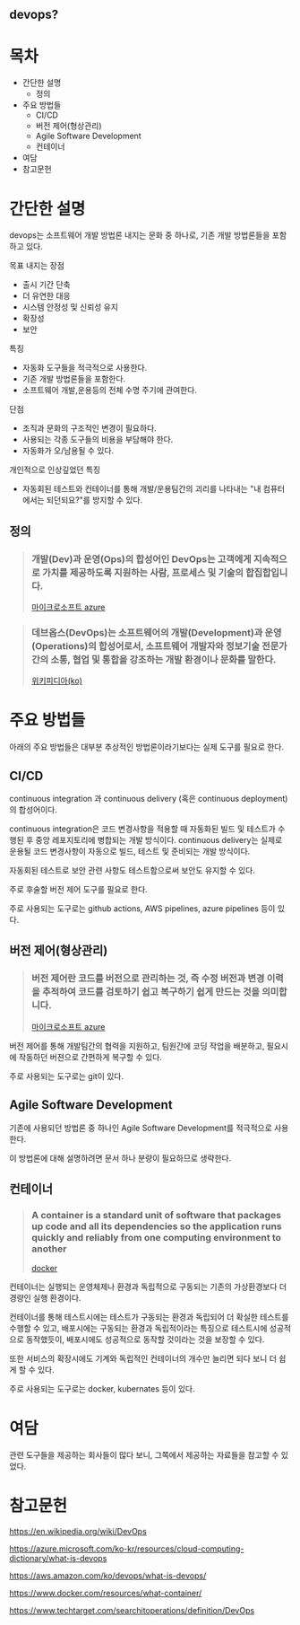devops?
---
# 목차
- 간단한 설명
  - 정의
- 주요 방법들
  - CI/CD
  - 버전 제어(형상관리)
  - Agile Software Development
  - 컨테이너
- 여담
- 참고문헌
# 간단한 설명

devops는 소프트웨어 개발 방법론 내지는 문화 중 하나로, 기존 개발 방법론들을 포함하고 있다.

목표 내지는 장점
- 출시 기간 단축
- 더 유연한 대응
- 시스템 안정성 및 신뢰성 유지
- 확장성
- 보안

특징
- 자동화 도구들을 적극적으로 사용한다.
- 기존 개발 방법론들을 포함한다.
- 소프트웨어 개발,운용등의 전체 수명 주기에 관여한다.

단점
- 조직과 문화의 구조적인 변경이 필요하다.
- 사용되는 각종 도구들의 비용을 부담해야 한다.
- 자동화가 오/남용될 수 있다.

개인적으로 인상깊었던 특징
- 자동회된 테스트와 컨테이너를 통해 개발/운용팀간의 괴리를 나타내는 "내 컴퓨터에서는 되던되요?"를 방지할 수 있다. 

## 정의
> ### 개발(Dev)과 운영(Ops)의 합성어인 DevOps는 고객에게 지속적으로 가치를 제공하도록 지원하는 사람, 프로세스 및 기술의 합집합입니다.
> [마이크로소프트 azure](https://azure.microsoft.com/ko-kr/resources/cloud-computing-dictionary/what-is-devops)

> ### 데브옵스(DevOps)는 소프트웨어의 개발(Development)과 운영(Operations)의 합성어로서, 소프트웨어 개발자와 정보기술 전문가 간의 소통, 협업 및 통합을 강조하는 개발 환경이나 문화를 말한다.
> [위키피디아(ko)](https://ko.wikipedia.org/wiki/%EB%8D%B0%EB%B8%8C%EC%98%B5%EC%8A%A4)

# 주요 방법들
아래의 주요 방법들은 대부분 추상적인 방법론이라기보다는 실제 도구를 필요로 한다.

## CI/CD
continuous integration 과 continuous delivery (혹은 continuous deployment)의 합성어이다.

continuous integration은 코드 변경사항을 적용할 때 자동화된 빌드 및 테스트가 수행된 후 중앙 레포지토리에 병합되는 개발 방식이다.
continuous delivery는 실제로 운용될 코드 변경사항이 자동으로 빌드, 테스트 및 준비되는 개발 방식이다.

자동회된 테스트로 보안 관련 사항도 테스트함으로써 보안도 유지할 수 있다.

주로 후술할 버전 제어 도구를 필요로 한다.

주로 사용되는 도구로는 github actions, AWS pipelines, azure pipelines 등이 있다.
## 버전 제어(형상관리)
> ### 버전 제어란 코드를 버전으로 관리하는 것, 즉 수정 버전과 변경 이력을 추적하여 코드를 검토하기 쉽고 복구하기 쉽게 만드는 것을 의미합니다.
> [마이크로소프트 azure](https://azure.microsoft.com/ko-kr/resources/cloud-computing-dictionary/what-is-devops)

버전 제어를 통해 개발팀간의 협력을 지원하고, 팀원간에 코딩 작업을 배분하고, 필요시에 작동하던 버젼으로 간편하게 복구할 수 있다.

주로 사용되는 도구로는 git이 있다.

## Agile Software Development
기존에 사용되던 방법론 중 하나인 Agile Software Development를 적극적으로 사용한다.

이 방법론에 대해 설명하려면 문서 하나 분량이 필요하므로 생략한다.

## 컨테이너

> ### A container is a standard unit of software that packages up code and all its dependencies so the application runs quickly and reliably from one computing environment to another
> [docker](https://www.docker.com/resources/what-container/)


컨테이너는 실행되는 운영체제나 환경과 독립적으로 구동되는 기존의 가상환경보다 더 경량인 실행 환경이다.

컨테이너를 통해 테스트시에는 테스트가 구동되는 환경과 독립되어 더 확실한 테스트를 수행할 수 있고,
배포시에는 구동되는 환경과 독립적이라는 특징으로 테스트시에 성공적으로 동작했듯이, 배포시에도 성공적으로 동작할 것이라는 것을 보장할 수 있다.

또한 서비스의 확장시에도 기계와 독립적인 컨테이너의 개수만 늘리면 되다 보니 더 쉽게 할 수 있다.

주로 사용되는 도구로는 docker, kubernates 등이 있다.

# 여담

관련 도구들을 제공하는 회사들이 많다 보니, 그쪽에서 제공하는 자료들을 참고할 수 있었다.

# 참고문헌

https://en.wikipedia.org/wiki/DevOps

https://azure.microsoft.com/ko-kr/resources/cloud-computing-dictionary/what-is-devops

https://aws.amazon.com/ko/devops/what-is-devops/

https://www.docker.com/resources/what-container/

https://www.techtarget.com/searchitoperations/definition/DevOps
